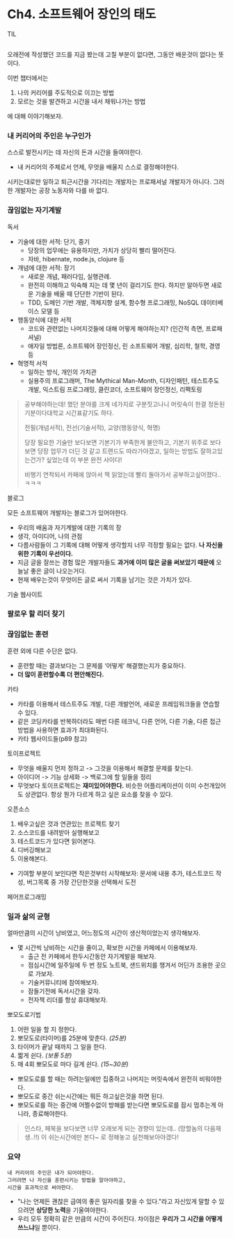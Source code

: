 # Ch4. 소프트웨어 장인의 태도

TIL

```
```

오래전에 작성했던 코드를 지금 봤는데 고칠 부분이 없다면, 그동안 배운것이 없다는 뜻이다.

이번 챕터에서는 

1. 나의 커리어를 주도적으로 이끄는 방법
2. 모르는 것을 발견하고 시간을 내서 채워나가는 방법

에 대해 이야기해보자.

### 내 커리어의 주인은 누구인가

스스로 발전시키는 데 자신의 돈과 시간을 들여야한다.
- 내 커리어의 주체로서 언제, 무엇을 배울지 스스로 결정해야한다.

시키는대로만 일하고 퇴근시간을 기다리는 개발자는 프로패셔널 개발자가 아니다. 그러한 개발자는 공장 노동자와 다를 바 없다.

### 끊임없는 자기계발

독서

- 기술에 대한 서적: 단기, 중기
    - 당장의 업무에는 유용하지만, 가치가 상당히 빨리 떨어진다.
    - 자바, hibernate, node.js, clojure 등
- 개념에 대한 서적: 장기
    - 새로운 개념, 패러다임, 실행관례.
    - 완전히 이해하고 익숙해 지는 데 몇 년이 걸리기도 한다. 하지만 알아두면 새로운 기술을 배울 때 단단한 기반이 된다.
    - TDD, 도메인 기반 개발, 객체지향 설계, 함수형 프로그래밍, NoSQL 데이터베이스 모델 등
- 행동양식에 대한 서적
    - 코드와 관련없는 나머지것들에 대해 어떻게 해야하는지? (인간적 측면, 프로패셔널)
    - 애자일 방법론, 소프트웨어 장인정신, 린 소프트웨어 개발, 심리학, 철학, 경영 등
- 혁명적 서적
    - 일하는 방식, 개인의 가치관
    - 실용주의 프로그래머, The Mythical Man-Month, 디자인패턴, 테스트주도 개발, 익스트림 프로그래밍, 클린코더, 소프트웨어 장인정신, 리팩토링

> 공부해야하는데! 했던 분야를 크게 네가지로 구분짓고나니 머릿속이 한결 정돈된 기분이다대학교 시간표같기도 하다. 
> 
> 전필(개념서적), 전선(기술서적), 교양(행동양식, 혁명)
>
> 당장 필요한 기술만 보다보면 기본기가 부족한게 불안하고, 기본기 위주로 보다보면 당장 업무가 더딘 것 같고 트랜드도 따라가야겠고, 일하는 방법도 잘하고있는건가? 싶었는데 이 부분 완전 사이다!
> 
> 비행기 연착되서 카페에 앉아서 책 읽었는데 빨리 돌아가서 공부하고싶어졌다..ㅋㅋㅋ

블로그

모든 소프트웨어 개발자는 블로그가 있어야한다.

- 우리의 배움과 자기계발에 대한 기록의 장
- 생각, 아이디어, 나의 관점
- 다름사람들이 그 기록에 대해 어떻게 생각할지 너무 걱정할 필요는 없다. **나 자신을 위한 기록이 우선이다.**
- 지금 글을 잘쓰는 경험 많은 개발자들도 **과거에 이미 많은 글을 써보았기 때문에** 오늘날 좋은 글이 나오는거다.
- 현재 배우는것이 무엇이든 글로 써서 기록을 남기는 것은 가치가 있다.

기술 웹사이트

### 팔로우 할 리더 찾기

### 끊임없는 훈련

훈련 외에 다른 수단은 없다.

- 훈련할 때는 결과보다는 그 문제를 ‘어떻게’ 해결했는지가 중요하다.
- **더 많이 훈련할수록 더 편안해진다.**

카타

- 카타를 이용해서 테스트주도 개발, 다른 개발언어, 새로운 프레임워크들을 연습할 수 있다.
- 같은 코딩카타를 반복하더라도 매번 다른 테크닉, 다른 언어, 다른 기술, 다른 접근방법을 사용하면 효과가 최대화된다.
- 카타 웹사이드들(p89 참고)

토이프로젝트

- 무엇을 배울지 먼저 정하고 -> 그것을 이용해서 해결할 문제를 찾는다.
- 아이디어 -> 기능 상세화 -> 백로그에 할 일들을 정리
- 무엇보다 토이프로젝트는 **재미있어야한다.** 비슷한 어플리케이션이 이미 수천개있어도 상관없다. 항상 뭔가 다르게 하고 싶은 요소를 찾을 수 있다.

오픈소스

1. 배우고싶은 것과 연관있는 프로젝트 찾기
2. 소스코드를 내려받아 실행해보고
3. 테스트코드가 있다면 읽어본다.
4. 디버깅해보고
5. 이용해본다.

- 기여할 부분이 보인다면 작은것부터 시작해보자: 문서에 내용 추가, 테스트코드 작성, 버그목록 중 가장 간단한것을 선택해서 도전

페어프로그래밍

### 일과 삶의 균형

얼마만큼의 시간이 낭비였고, 어느정도의 시간이 생산적이었는지 생각해보자.

- 몇 시간씩 낭비하는 시간을 줄이고, 확보한 시간을 카페에서 이용해보자.
  - 출근 전 카페에서 한두시간동안 자기계발을 해보자. 
  - 점심시간에 일주일에 두 번 정도 노트북, 샌드위치를 챙겨서 어딘가 조용한 곳으로 가보자.
  - 기술커뮤니티에 참여해보자.
  - 잠들기전에 독서시간을 갖자.
  - 전자책 리더를 항상 휴대해보자.
  
뽀모도로기법

1. 어떤 일을 할 지 정한다.
2. 뽀모도로(타이머)를 25분에 맞춘다. *(25분)*
3. 타이머가 끝날 때까지 그 일을 한다.
4. 짧게 쉰다. *(보통 5분)*
5. 매 4회 뽀모도로 마다 길게 쉰다. *(15~30분)*

- 뽀모도로를 할 때는 하려는일에만 집중하고 나머지는 머릿속에서 완전히 비워야한다.
- 뽀모도로 중간 쉬는시간에는 뭐든 하고싶은것을 하면 된다.
- 뽀모도로를 하는 중간에 어쩔수없이 방해를 받는다면 뽀모도로를 잠시 멈추는게 아니라, 종료해야한다.
  
>인스타, 페북을 보다보면 너무 오래보게 되는 경향이 있는데.. (망할놈의 다음재생..!!) 이 쉬는시간에만 본다~ 로 정해놓고 실천해보아야겠다!

### 요약

```
내 커리어의 주인은 내가 되어야한다.
그러려면 나 자신을 훈련시키는 방법을 알아야하고,
시간을 효과적으로 써야한다.
```

- "나는 언제든 괜찮은 급여의 좋은 일자리를 찾을 수 있다."라고 자신있게 말할 수 있으려면 **상당한 노력**을 기울여야한다.
- 우리 모두 정확히 같은 만큼의 시간이 주어진다. 차이점은 **우리가 그 시간을 어떻게 쓰느냐**일 뿐이다.